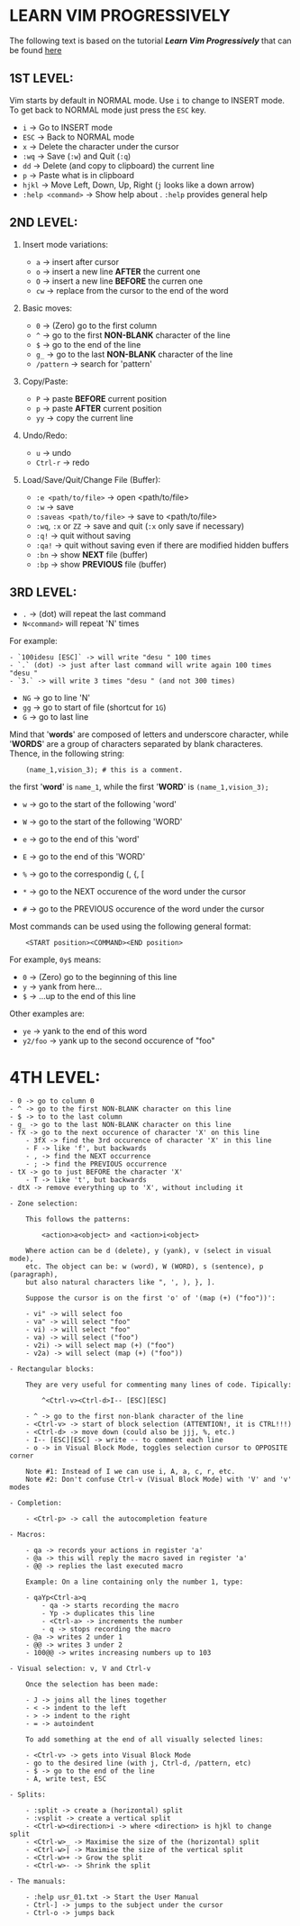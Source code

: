 LEARN VIM PROGRESSIVELY
=======================


The following text is based on the tutorial **_Learn Vim Progressively_** that can be found [here](http://yannesposito.com/Scratch/en/blog/Learn-Vim-Progressively/)


## 1ST LEVEL:

Vim starts by default in NORMAL mode. Use `i` to change to INSERT mode. To get back to NORMAL mode just press the `ESC` key.

- `i` -> Go to INSERT mode
- `ESC` -> Back to NORMAL mode
- `x` -> Delete the character under the cursor
- `:wq` -> Save (`:w`) and Quit (`:q`)
- `dd` -> Delete (and copy to clipboard) the current line
- `p` -> Paste what is in clipboard
- `hjkl` -> Move Left, Down, Up, Right (`j` looks like a down arrow)
- `:help <command>` -> Show help about <command>. `:help` provides general help


## 2ND LEVEL:

1. Insert mode variations:

    - `a` -> insert after cursor
    - `o` -> insert a new line **AFTER** the current one
    - `O` -> insert a new line **BEFORE** the curren one
    - `cw` -> replace from the cursor to the end of the word

2. Basic moves:

    - `0` -> (Zero) go to the first column
    - `^` -> go to the first **NON-BLANK** character of the line
    - `$` -> go to the end of the line
    - `g_` -> go to the last **NON-BLANK** character of the line
    - `/pattern` -> search for 'pattern'

3. Copy/Paste:

    - `P` -> paste **BEFORE** current position
    - `p` -> paste **AFTER** current position
    - `yy` -> copy the current line

4. Undo/Redo:

    - `u` -> undo
    - `Ctrl-r` -> redo

5. Load/Save/Quit/Change File (Buffer):

    - `:e <path/to/file>` -> open <path/to/file>
    - `:w` -> save
    - `:saveas <path/to/file>` -> save to <path/to/file>
    - `:wq`, `:x` or `ZZ` -> save and quit (`:x` only save if necessary)
    - `:q!` -> quit without saving
    - `:qa!` -> quit without saving even if there are modified hidden buffers
    - `:bn` -> show **NEXT** file (buffer)
    - `:bp` -> show **PREVIOUS** file (buffer)


## 3RD LEVEL:

- `.` -> (dot) will repeat the last command
- `N<command>` will repeat <command> 'N' times

For example:

    - `100idesu [ESC]` -> will write "desu " 100 times
    - `.` (dot) -> just after last command will write again 100 times "desu "
    - `3.` -> will write 3 times "desu " (and not 300 times)

- `NG` -> go to line 'N'
- `gg` -> go to start of file (shortcut for `1G`)
- `G` -> go to last line

Mind that '**words**' are composed of letters and underscore character, while '**WORDS**' are a group of characters separated by blank characteres. Thence, in the following string:

```
    (name_1,vision_3); # this is a comment.
```

the first '**word**' is `name_1`, while the first '**WORD**' is `(name_1,vision_3);`

- `w` -> go to the start of the following 'word'
- `W` -> go to the start of the following 'WORD'
- `e` -> go to the end of this 'word'
- `E` -> go to the end of this 'WORD'

- `%` -> go to the correspondig (, {, [
- `*` -> go to the NEXT occurence of the word under the cursor
- `#` -> go to the PREVIOUS occurence of the word under the cursor

Most commands can be used using the following general format:

```
    <START position><COMMAND><END position>
```

For example, `0y$` means:

- `0` -> (Zero) go to the beginning of this line
- `y` -> yank from here...
- `$` -> ...up to the end of this line

Other examples are:

- `ye` -> yank to the end of this word
- `y2/foo` -> yank up to the second occurence of "foo"


# 4TH LEVEL:

    - 0 -> go to column 0
    - ^ -> go to the first NON-BLANK character on this line
    - $ -> to to the last column
    - g_ -> go to the last NON-BLANK character on this line
    - fX -> go to the next occurence of character 'X' on this line
        - 3fX -> find the 3rd occurence of character 'X' in this line
        - F -> like 'f', but backwards
        - , -> find the NEXT occurrence
        - ; -> find the PREVIOUS occurrence
    - tX -> go to just BEFORE the character 'X'
        - T -> like 't', but backwards
    - dtX -> remove everything up to 'X', without including it

    - Zone selection:

        This follows the patterns:

            <action>a<object> and <action>i<object>

        Where action can be d (delete), y (yank), v (select in visual mode),
        etc. The object can be: w (word), W (WORD), s (sentence), p (paragraph),
        but also natural characters like ", ', ), }, ].

        Suppose the cursor is on the first 'o' of '(map (+) ("foo"))':

        - vi" -> will select foo
        - va" -> will select "foo"
        - vi) -> will select "foo"
        - va) -> will select ("foo")
        - v2i) -> will select map (+) ("foo")
        - v2a) -> will select (map (+) ("foo"))

    - Rectangular blocks:

        They are very useful for commenting many lines of code. Tipically:

            ^<Ctrl-v><Ctrl-d>I-- [ESC][ESC]

        - ^ -> go to the first non-blank character of the line
        - <Ctrl-v> -> start of block selection (ATTENTION!, it is CTRL!!!)
        - <Ctrl-d> -> move down (could also be jjj, %, etc.)
        - I-- [ESC][ESC] -> write -- to comment each line
        - o -> in Visual Block Mode, toggles selection cursor to OPPOSITE corner

        Note #1: Instead of I we can use i, A, a, c, r, etc.
        Note #2: Don't confuse Ctrl-v (Visual Block Mode) with 'V' and 'v' modes

    - Completion:

        - <Ctrl-p> -> call the autocompletion feature

    - Macros:

        - qa -> records your actions in register 'a'
        - @a -> this will reply the macro saved in register 'a'
        - @@ -> replies the last executed macro

        Example: On a line containing only the number 1, type:

        - qaYp<Ctrl-a>q
            - qa -> starts recording the macro
            - Yp -> duplicates this line
            - <Ctrl-a> -> increments the number
            - q -> stops recording the macro
        - @a -> writes 2 under 1
        - @@ -> writes 3 under 2
        - 100@@ -> writes increasing numbers up to 103

    - Visual selection: v, V and Ctrl-v

        Once the selection has been made:

        - J -> joins all the lines together
        - < -> indent to the left
        - > -> indent to the right
        - = -> autoindent

        To add something at the end of all visually selected lines:

        - <Ctrl-v> -> gets into Visual Block Mode
        - go to the desired line (with j, Ctrl-d, /pattern, etc)
        - $ -> go to the end of the line
        - A, write test, ESC

    - Splits:

        - :split -> create a (horizontal) split
        - :vsplit -> create a vertical split
        - <Ctrl-w><direction>i -> where <direction> is hjkl to change split
        - <Ctrl-w>_ -> Maximise the size of the (horizontal) split
        - <Ctrl-w>| -> Maximise the size of the vertical split
        - <Ctrl-w>+ -> Grow the split
        - <Ctrl-w>- -> Shrink the split

    - The manuals:

        - :help usr_01.txt -> Start the User Manual
        - Ctrl-] -> jumps to the subject under the cursor
        - Ctrl-o -> jumps back

